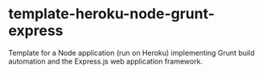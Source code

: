 template-heroku-node-grunt-express
==================================

Template for a Node application (run on Heroku) implementing Grunt build automation and the Express.js web application framework.
